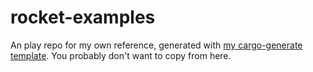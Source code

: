 # rocket-examples
An play repo for my own reference, generated with [my cargo-generate template](github.com/thor314/tmpl). You probably don't want to copy from here.

<!-- [![Crates.io](https://img.shields.io/crates/v/rocket-examples.svg)](https://crates.io/crates/rocket-examples) -->
<!-- [![Docs.rs](https://docs.rs/rocket-examples/badge.svg)](https://docs.rs/rocket-examples) -->
<!-- [![CI](https://github.com//rocket-examples/workflows/CI/badge.svg)](https://github.com//rocket-examples/actions) -->
<!-- [![Coverage Status](https://coveralls.io/repos/github//rocket-examples/badge.svg?branch=main)](https://coveralls.io/github//rocket-examples?branch=main) -->

<!-- ## Installation

### Cargo

* Install the rust toolchain in order to have cargo installed by following
  [this](https://www.rust-lang.org/tools/install) guide.
* run `cargo install rocket-examples` -->

<!-- ## License

Licensed under either of

 * Apache License, Version 2.0
   ([LICENSE-APACHE](LICENSE-APACHE) or http://www.apache.org/licenses/LICENSE-2.0)
 * MIT license
   ([LICENSE-MIT](LICENSE-MIT) or http://opensource.org/licenses/MIT)

at your option. -->

<!-- ## Contribution

Unless you explicitly state otherwise, any contribution intentionally submitted
for inclusion in the work by you, as defined in the Apache-2.0 license, shall be
dual licensed as above, without any additional terms or conditions.

See [CONTRIBUTING.md](CONTRIBUTING.md). -->
